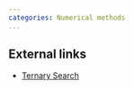 ```yaml
---
categories: Numerical methods
...
```


## External links
* [Ternary Search](https://e-maxx-eng.appspot.com/num_methods/ternary_search.html)